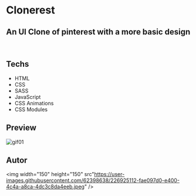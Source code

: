 # Clonerest
<h2>An UI Clone of pinterest with a more basic design</h2>
<br>

## Techs
  - HTML
  - CSS
  - SASS
  - JavaScript
  - CSS Animations
  - CSS Modules

## Preview

![gif01](https://user-images.githubusercontent.com/62398638/226925027-71d90846-8dda-47d4-a117-d1428ceb89aa.gif)


## Autor

<img  width="150" height="150" src"https://user-images.githubusercontent.com/62398638/226925112-fae097d0-e400-4c4a-a8ca-4dc3c8da4eeb.jpeg" />
